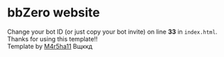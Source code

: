 # bbZero website
Change your bot ID (or just copy your bot invite) on line **33** in `index.html`. Thanks for using this template!!<br>Template by <a href="https://m4r5ha11.com/templates">M4r5ha11</a>
Вщккд
